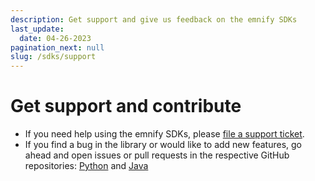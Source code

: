 ```yaml
---
description: Get support and give us feedback on the emnify SDKs
last_update: 
  date: 04-26-2023
pagination_next: null
slug: /sdks/support
---
```


# Get support and contribute

- If you need help using the emnify SDKs, please [file a support ticket](https://support.emnify.com/hc/en-us/requests/new).
- If you find a bug in the library or would like to add new features, go ahead and open issues or pull requests in the respective GitHub repositories: [Python](https://github.com/emnify/emnify-sdk-python) and [Java](https://github.com/emnify/emnify-sdk-java)
